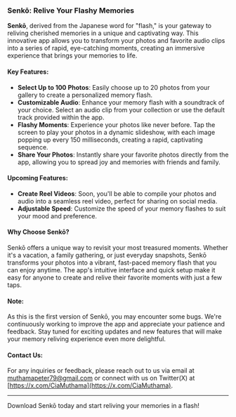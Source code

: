 ### Senkō: Relive Your Flashy Memories

**Senkō**, derived from the Japanese word for "flash," is your gateway to reliving cherished memories in a unique and captivating way. This innovative app allows you to transform your photos and favorite audio clips into a series of rapid, eye-catching moments, creating an immersive experience that brings your memories to life.

#### Key Features:

- **Select Up to 100 Photos**: Easily choose up to 20 photos from your gallery to create a personalized memory flash.
- **Customizable Audio**: Enhance your memory flash with a soundtrack of your choice. Select an audio clip from your collection or use the default track provided within the app.
- **Flashy Moments**: Experience your photos like never before. Tap the screen to play your photos in a dynamic slideshow, with each image popping up every 150 milliseconds, creating a rapid, captivating sequence.
- **Share Your Photos**: Instantly share your favorite photos directly from the app, allowing you to spread joy and memories with friends and family.

#### Upcoming Features:

- **Create Reel Videos**: Soon, you'll be able to compile your photos and audio into a seamless reel video, perfect for sharing on social media.
- **Adjustable Speed**: Customize the speed of your memory flashes to suit your mood and preference.

#### Why Choose Senkō?

Senkō offers a unique way to revisit your most treasured moments. Whether it's a vacation, a family gathering, or just everyday snapshots, Senkō transforms your photos into a vibrant, fast-paced memory flash that you can enjoy anytime. The app's intuitive interface and quick setup make it easy for anyone to create and relive their favorite moments with just a few taps.

#### Note:

As this is the first version of Senkō, you may encounter some bugs. We're continuously working to improve the app and appreciate your patience and feedback. Stay tuned for exciting updates and new features that will make your memory reliving experience even more delightful.

#### Contact Us:

For any inquiries or feedback, please reach out to us via email at [muthamapeter79@gmail.com](mailto:muthamapeter79@gmail.com) or connect with us on Twitter(X) at [https://x.com/CiaMuthama](https://x.com/CiaMuthama).

---

Download Senkō today and start reliving your memories in a flash!
